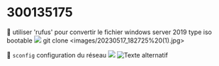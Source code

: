 # 300135175
:pushpin: utiliser 'rufus' pour convertir le fichier windows server 2019 type iso  bootable 
<img src=images/20230517_182725.jpg width='' height='' > </img>
git clone <images/20230517_182725%20(1).jpg>

:pushpin: `sconfig` configuration du réseau 
<img src=images/20230523_175014.jpg width='' height='' > </img>
![Texte alternatif](images/20230517_182725.jpg)
